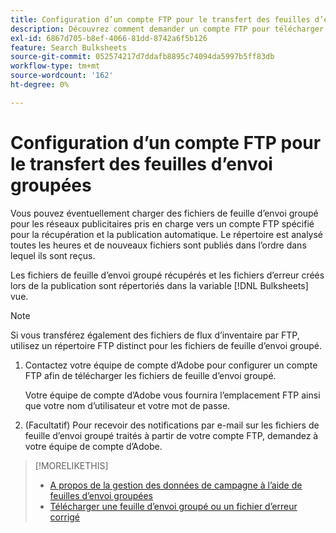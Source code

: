 ```yaml
---
title: Configuration d’un compte FTP pour le transfert des feuilles d’envoi groupées
description: Découvrez comment demander un compte FTP pour télécharger des fichiers de feuille d’envoi groupé.
exl-id: 6867d705-b8ef-4066-81dd-8742a6f5b126
feature: Search Bulksheets
source-git-commit: 052574217d7ddafb8895c74094da5997b5ff83db
workflow-type: tm+mt
source-wordcount: '162'
ht-degree: 0%

---
```


# Configuration d’un compte FTP pour le transfert des feuilles d’envoi groupées

Vous pouvez éventuellement charger des fichiers de feuille d’envoi groupé pour les réseaux publicitaires pris en charge vers un compte FTP spécifié pour la récupération et la publication automatique. Le répertoire est analysé toutes les heures et de nouveaux fichiers sont publiés dans l’ordre dans lequel ils sont reçus.

Les fichiers de feuille d’envoi groupé récupérés et les fichiers d’erreur créés lors de la publication sont répertoriés dans la variable [!DNL Bulksheets] vue.

>[!NOTE]
>
>Si vous transférez également des fichiers de flux d’inventaire par FTP, utilisez un répertoire FTP distinct pour les fichiers de feuille d’envoi groupé.

1. Contactez votre équipe de compte d’Adobe pour configurer un compte FTP afin de télécharger les fichiers de feuille d’envoi groupé.

   Votre équipe de compte d’Adobe vous fournira l’emplacement FTP ainsi que votre nom d’utilisateur et votre mot de passe.

1. (Facultatif) Pour recevoir des notifications par e-mail sur les fichiers de feuille d’envoi groupé traités à partir de votre compte FTP, demandez à votre équipe de compte d’Adobe.

>[!MORELIKETHIS]
>
>* [A propos de la gestion des données de campagne à l’aide de feuilles d’envoi groupées](bulksheet-about.md)
>* [Télécharger une feuille d’envoi groupé ou un fichier d’erreur corrigé](bulksheet-upload.md)
